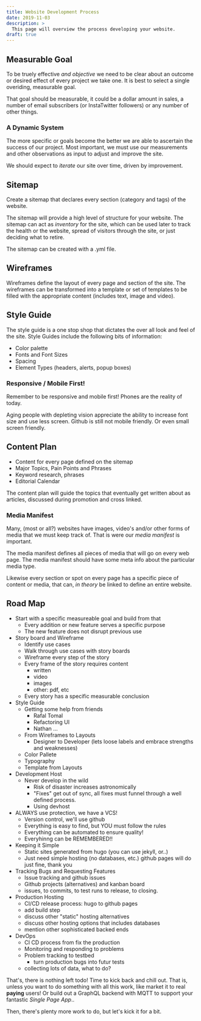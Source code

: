 ```yaml
---
title: Website Development Process
date: 2019-11-03
description: >
  This page will overview the process developing your website.
draft: true
---
```


## Measurable Goal

To be truely effective _and objective_ we need to be clear about an
outcome or desired effect of every project we take one. It is best to
select a single overiding, measurable goal.

That goal should be measurable, it could be a dollar amount in sales,
a number of email subscribers (or InstaTwitter followers) or any
number of other things.

### A Dynamic System

The more specific or goals become the better we are able to ascertain
the success of our project.  Most important, we must use our
measurements and other observations as input to adjust and improve the
site. 

We should expect to _iterate_ our site over time, driven by improvement.

## Sitemap 

Create a sitemap that declares every section (category and tags) of
the website. 

The sitemap will provide a high level of structure for your website.
The sitemap can act as _inventory_ for the site, which can be used
later to track the health or the website, spread of visitors through
the site, or just deciding what to retire.

The sitemap can be created with a .yml file.

## Wireframes

Wireframes define the layout of every page and section of the site.
The wireframes can be transformed into a template or set of templates
to be filled with the appropriate content (includes text, image and
video).

## Style Guide

The style guide is a one stop shop that dictates the over all look and
feel of the site. Style Guides include the following bits of
information: 

- Color palette
- Fonts and Font Sizes
- Spacing
- Element Types (headers, alerts, popup boxes)
  
### Responsive / Mobile First!

Remember to be responsive and mobile first!  Phones are the reality of
today. 

Aging people with depleting vision appreciate the ability to increase
font size and use less screen.  Github is still not mobile friendly.
Or even small screen friendly.

## Content Plan

- Content for every page defined on the sitemap
- Major Topics, Pain Points and Phrases 
- Keyword research, phrases
- Editorial Calendar

The content plan will guide the topics that eventually get written
about as articles, discussed during promotion and cross linked.

### Media Manifest

Many, (most or all?) websites have images, video's and/or other forms
of media that we must keep track of.  That is were our _media
manifest_ is important.

The media manifest defines all pieces of media that will go on every
web page.  The media manifest should have some meta info about the
particular media type.

Likewise every section or spot on every page has a specific piece of
content or media, that can, _in theory_ be linked to define an entire
website. 

## Road Map

- Start with a specific measureable goal and build from that
  - Every addition or new feature serves a specific purpose
  - The new feature does not disrupt previous use
- Story board and Wireframe
  - Identify use cases
  - Walk through use cases with story boards
  - Wireframe every step of the story
  - Every frame of the story requires content
	- written
	- video
	- images
	- other: pdf, etc
  - Every story has a specific measurable conclusion
- Style Guide
  - Getting some help from friends
	- Rafal Tomal
	- Refactoring UI
	- Nathan ...
  - From Wireframes to Layouts
	- Designer to Developer (lets loose labels and embrace strengths
      and weaknesses)
  - Color Pallete
  - Typography
  - Template from Layouts
- Development Host
  - Never develop in the wild
	- Risk of disaster increases astronomically
	- "Fixes" get out of sync, all fixes must funnel through a well
      defined process.
	- Using devhost
- ALWAYS use protection, we have a VCS!
  - Version control, we'll use github
  - Everything is easy to find, but YOU must follow the rules
  - Everything can be automated to ensure quality!
  - Everyhinng can be REMEMBERED!!
- Keeping it Simple
  - Static sites generated from hugo (you can use jekyll, or..)
  - Just need simple hosting (no databases, etc.) github pages will do
    just fine, thank you
- Tracking Bugs and Requesting Features
  - Issue tracking and github issues
  - Github projects (alternatives) and kanban board
  - issues, to commits, to test runs to release, to closing.
- Production Hosting
  - CI/CD release process: hugo to github pages
  - add build step
  - discuss other "static" hosting alternatives
  - discuss other hosting options that includes databases
  - mention other sophisticated backed ends
- DevOps
  - CI CD process from fix the production
  - Monitoring and responding to problems
  - Problem tracking to testbed
	- turn production bugs into futur tests
  - collecting lots of data, what to do?


That's, there is nothing left todo! Time to kick back and chill out.
That is, unless you want to do something with all this work, like
market it to real **paying** users!  Or build out a GraphQL backend
with MQTT to support your fantastic _Single Page App_..

Then, there's plenty more work to do, but let's kick it for a bit.
